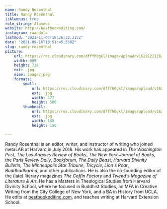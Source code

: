 ```yaml
---
name: Randy Rosenthal
title: Randy Rosenthal
isAlumnus: true
role_string: Alumnus
website: http://bestbookediting.com/
instagram: raandala
lastmod: "2021-11-02T18:26:32.315Z"
date: "2021-09-16T10:51:45.558Z"
slug: randy-rosenthal
picture:
    url: https://res.cloudinary.com/dfffh0gkl/image/upload/v1629122120/randy_e3e481b6d5.jpg
    width: 685
    height: 718
    ext: .jpg
    mime: image/jpeg
    formats:
        small:
            url: https://res.cloudinary.com/dfffh0gkl/image/upload/v1629122121/small_randy_e3e481b6d5.jpg
            ext: .jpg
            width: 477
            height: 500
        thumbnail:
            url: https://res.cloudinary.com/dfffh0gkl/image/upload/v1629122120/thumbnail_randy_e3e481b6d5.jpg
            ext: .jpg
            width: 149
            height: 156

---
```

Randy Rosenthal is an editor, writer, and instructor of writing who joined metaLAB at Harvard in July 2018. His work has appeared in *The Washington Post*, *The Los Angeles Review of Books*, *The New York Journal of Books*, the *Paris Review Daily*, *Bookforum*, *The Daily Beast*, *Harvard Divinity Bulletin*, *The Minneapolis Star Tribune*, *Tricycle*, *Lion's Roar*, *Buddhadharma*, and other publications. He is also the co-founding editor of the (late) literary magazines *The Coffin Factory* and *Tweed's Magazine of Literature & Art*. He has a Masters in Theological Studies from Harvard Divinity School, where he focused in Buddhist Studies, an MFA in Creative Writing from the City College of New York, and a BA in History from UCLA. He edits at [bestbookediting.com](http://www.bestbookediting.com/), and teaches writing at Harvard Extension School.